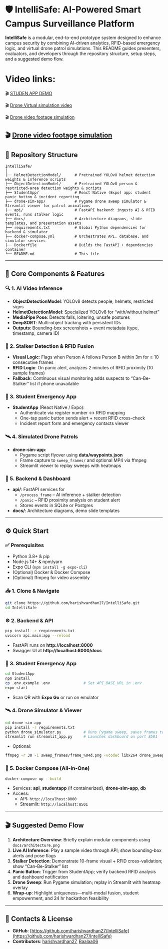 # 🛡️ IntelliSafe: AI-Powered Smart Campus Surveillance Platform

**IntelliSafe** is a modular, end-to-end prototype system designed to enhance campus security by combining AI-driven analytics, RFID-based emergency logic, and virtual drone patrol simulations. This README guides presenters, evaluators, and developers through the repository structure, setup steps, and a suggested demo flow.

# Video links:


🎬 [STUDEN APP DEMO](https://drive.google.com/file/d/1gtr3NkLJ3RYGVcfHeC25SI3CYkBZKmyV/view?usp=drive_link)

🎬 [Drone Virtual simulation video](https://drive.google.com/file/d/1twRO0MT6yj-fTF7XfS3YZaCMWhmYjBGn/view?usp=drive_link)

🎬 [Drone video footage simulation](https://drive.google.com/file/d/18w3gA033f3Tnh-ph7lv73IPrMFcLwPmS/view?usp=drive_link)

🎬 [Drone video footage simulation](/https://drive.google.com/file/d/18w3gA033f3Tnh-ph7lv73IPrMFcLwPmS/view?usp=drive_link)
---

## 📁 Repository Structure

```
IntelliSafe/
│
├── HelmetDetectionModel/      # Pretrained YOLOv8 helmet detection weights & inference scripts
├── ObjectDetectionModel/      # Pretrained YOLOv8 person & restricted-area detection weights & scripts
├── StudentApp/                # React Native (Expo) app: student panic button & incident reporting
├── drone-sim-app/             # Pygame drone sweep simulator & Streamlit viewer for patrol animations
├── api/                       # FastAPI backend: ingests AI & RFID events, runs stalker logic
├── docs/                      # Architecture diagrams, slide templates, and presentation assets
├── requirements.txt           # Global Python dependencies for backend & simulator
├── docker-compose.yml         # Orchestrates API, database, and simulator services
├── Dockerfile                 # Builds the FastAPI + dependencies container
└── README.md                  # This file
```

---

## 🚀 Core Components & Features

### 🔍 1. AI Video Inference
- **ObjectDetectionModel**: YOLOv8 detects people, helmets, restricted signs  
- **HelmetDetectionModel**: Specialized YOLOv8 for “with/without helmet”  
- **MediaPipe Pose**: Detects falls, loitering, unsafe postures  
- **DeepSORT**: Multi-object tracking with persistent IDs  
- **Outputs**: Bounding-box screenshots + event metadata (type, timestamp, camera ID)

### 🔗 2. Stalker Detection & RFID Fusion
- **Visual Logic**: Flags when Person A follows Person B within 3m for ≥ 10 consecutive frames  
- **RFID Logic**: On panic alert, analyzes 2 minutes of RFID proximity (10 sample frames)  
- **Fallback**: Continuous visual monitoring adds suspects to “Can-Be-Stalker” list if phone unavailable

### 📱 3. Student Emergency App
- **StudentApp** (React Native / Expo):  
  - Authenticate via register number ↔ RFID mapping  
  - One-tap panic button sends alert + recent RFID cross-check  
  - Incident report form and emergency contacts viewer

### 🛰️ 4. Simulated Drone Patrols
- **drone-sim-app**:  
  - Pygame script flyover using **data/waypoints.json**  
  - Frame capture to `sweep_frames/` and optional MP4 via ffmpeg  
  - Streamlit viewer to replay sweeps with heatmaps

### 🧠 5. Backend & Dashboard
- **api/**: FastAPI services for  
  - `/process_frame` – AI inference + stalker detection  
  - `/panic` – RFID proximity analysis on student alert  
  - Stores events in SQLite or Postgres  
- **docs/**: Architecture diagrams, demo slide templates

---

## ⚙️ Quick Start

### ✅ Prerequisites

- Python 3.8+ & pip  
- Node.js 14+ & npm/yarn  
- Expo CLI (`npm install -g expo-cli`)  
- (Optional) Docker & Docker Compose  
- (Optional) ffmpeg for video assembly

### 📥 1. Clone & Navigate

```bash
git clone https://github.com/harishvardhan27/IntelliSafe.git
cd IntelliSafe
```

### ⚙️ 2. Backend & API

```bash
pip install -r requirements.txt
uvicorn api.main:app --reload
```

- FastAPI runs on **http://localhost:8000**
- Swagger UI at **http://localhost:8000/docs**

### 📱 3. Student Emergency App

```bash
cd StudentApp
npm install
cp .env.example .env               # Set API_BASE_URL in .env
expo start
```

- Scan QR with **Expo Go** or run on emulator

### 🛰️ 4. Drone Simulator & Viewer

```bash
cd drone-sim-app
pip install -r requirements.txt
python drone_simulator.py          # Runs Pygame sweep, saves frames to sweep_frames/
streamlit run streamlit_app.py     # Launches dashboard on port 8501
```

- Optional:

```bash
ffmpeg -r 30 -i sweep_frames/frame_%04d.png -vcodec libx264 drone_sweep.mp4
```

### 🐳 5. Docker Compose (All-in-One)

```bash
docker-compose up --build
```

- Services: **api**, **studentapp** (if containerized), **drone-sim-app**, **db**
- Access:
  - API: `http://localhost:8000`
  - Streamlit: `http://localhost:8501`

---

## 🎬 Suggested Demo Flow

1. **Architecture Overview**: Briefly explain modular components using `docs/architecture.png`
2. **Live AI Inference**: Play a sample video through API; show bounding-box alerts and pose flags
3. **Stalker Detection**: Demonstrate 10-frame visual + RFID cross-validation; show “Can-Be-Stalker” list
4. **Panic Button**: Trigger from StudentApp; verify backend RFID analysis and dashboard notification
5. **Drone Sweep**: Run Pygame simulation; replay in Streamlit with heatmap overlay
6. **Wrap-up**: Highlight uniqueness—multi-modal fusion, student empowerment, and 24 hr hackathon feasibility

---

## 👥 Contacts & License

- **GitHub**: [https://github.com/harishvardhan27/IntelliSafe](https://github.com/harishvardhan27/IntelliSafe)
- **Contributors**: [harishvardhan27](https://github.com/harishvardhan27), [Baalaa06](https://github.com/Baalaa06)
